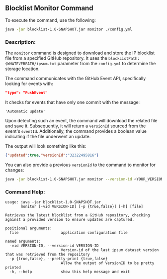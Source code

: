 ## Blocklist Monitor Command

To execute the command, use the following:

```bash
java -jar blocklist-1.0-SNAPSHOT.jar monitor ./config.yml
```

### Description:

The `monitor` command is designed to download and store the IP blocklist file from a specified GitHub repository. It uses the `blockListPath: $WHATEVERPATH/ipsum.txt` parameter from the `config.yml` to determine the storage location.

The command communicates with the GitHub Event API, specifically looking for events with:
```json
"type": "PushEvent"
```
It checks for events that have only one commit with the message:
```plaintext
'Automatic update'
```
Upon detecting such an event, the command will download the related file and save it. Subsequently, it will return a `versionId` sourced from the event's `eventId`. Additionally, the command provides a boolean value indicating if the file underwent an update.

The output will look something like this:

```json
{"updated":true,"versionId":"32322495816"}
```

You can also provide a previous `versionId` to the command to monitor for changes:

```bash
java -jar blocklist-1.0-SNAPSHOT.jar monitor --version-id <YOUR_VERSION_ID> ./config.yml
```

### Command Help:

```plaintext
usage: java -jar blocklist-1.0-SNAPSHOT.jar
       monitor [-vid VERSION-ID] [-p {true,false}] [-h] [file]

Retrieves the latest blocklist from a GitHub repository, checking against a provided version to ensure updates are captured.

positional arguments:
  file                   application configuration file

named arguments:
  -vid VERSION-ID, --version-id VERSION-ID
                         Version-id of the last ipsum dataset version that was retrieved from the repository
  -p {true,false}, --pretty-print {true,false}
                         Allow the output of VersionID to be pretty printed
  -h, --help             show this help message and exit
```
